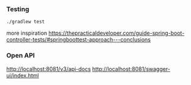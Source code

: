 ### Testing
```shell
./gradlew test
```
more inspiration https://thepracticaldeveloper.com/guide-spring-boot-controller-tests/#springboottest-approach---conclusions

### Open API

[http://localhost:8081/v3/api-docs](http://localhost:8081/v3/api-docs)
[http://localhost:8081/swagger-ui/index.html](http://localhost:8081/swagger-ui/index.html)
